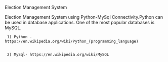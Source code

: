 Election Management System
 
Election Management System using Python-MySql Connectivity.Python can be used in database applications. One of the most popular databases is MySQL.
 
 
     1) Python - https://en.wikipedia.org/wiki/Python_(programming_language)
     
     
     2) MySql- https://en.wikipedia.org/wiki/MySQL











